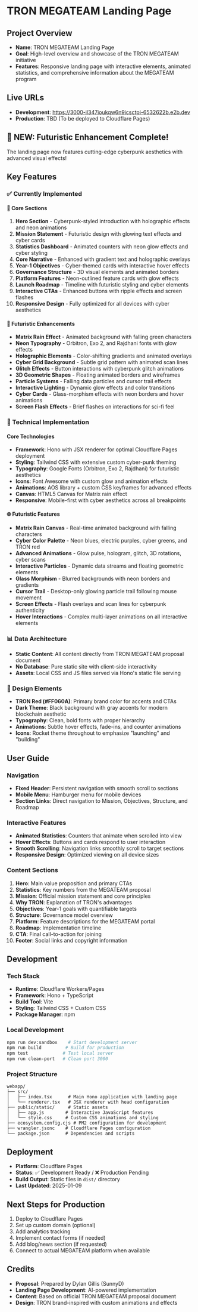 # TRON MEGATEAM Landing Page

## Project Overview
- **Name**: TRON MEGATEAM Landing Page
- **Goal**: High-level overview and showcase of the TRON MEGATEAM initiative
- **Features**: Responsive landing page with interactive elements, animated statistics, and comprehensive information about the MEGATEAM program

## Live URLs
- **Development**: https://3000-il347ioukqw6n9icsctpi-6532622b.e2b.dev
- **Production**: TBD (To be deployed to Cloudflare Pages)

## 🚀 **NEW: Futuristic Enhancement Complete!**
The landing page now features cutting-edge cyberpunk aesthetics with advanced visual effects!

## Key Features

### ✅ Currently Implemented

#### **🌟 Core Sections**
1. **Hero Section** - Cyberpunk-styled introduction with holographic effects and neon animations
2. **Mission Statement** - Futuristic design with glowing text effects and cyber cards
3. **Statistics Dashboard** - Animated counters with neon glow effects and cyber styling
4. **Core Narrative** - Enhanced with gradient text and holographic overlays
5. **Year-1 Objectives** - Cyber-themed cards with interactive hover effects
6. **Governance Structure** - 3D visual elements and animated borders
7. **Platform Features** - Neon-outlined feature cards with glow effects
8. **Launch Roadmap** - Timeline with futuristic styling and cyber elements
9. **Interactive CTAs** - Enhanced buttons with ripple effects and screen flashes
10. **Responsive Design** - Fully optimized for all devices with cyber aesthetics

#### **🚀 Futuristic Enhancements**
- **Matrix Rain Effect** - Animated background with falling green characters
- **Neon Typography** - Orbitron, Exo 2, and Rajdhani fonts with glow effects
- **Holographic Elements** - Color-shifting gradients and animated overlays
- **Cyber Grid Background** - Subtle grid pattern with animated scan lines
- **Glitch Effects** - Button interactions with cyberpunk glitch animations
- **3D Geometric Shapes** - Floating animated borders and wireframes
- **Particle Systems** - Falling data particles and cursor trail effects
- **Interactive Lighting** - Dynamic glow effects and color transitions
- **Cyber Cards** - Glass-morphism effects with neon borders and hover animations
- **Screen Flash Effects** - Brief flashes on interactions for sci-fi feel

### 🚀 Technical Implementation

#### **Core Technologies**
- **Framework**: Hono with JSX renderer for optimal Cloudflare Pages deployment
- **Styling**: Tailwind CSS with extensive custom cyber-punk theming
- **Typography**: Google Fonts (Orbitron, Exo 2, Rajdhani) for futuristic aesthetics
- **Icons**: Font Awesome with custom glow and animation effects
- **Animations**: AOS library + custom CSS keyframes for advanced effects
- **Canvas**: HTML5 Canvas for Matrix rain effect
- **Responsive**: Mobile-first with cyber aesthetics across all breakpoints

#### **🌐 Futuristic Features**
- **Matrix Rain Canvas** - Real-time animated background with falling characters
- **Cyber Color Palette** - Neon blues, electric purples, cyber greens, and TRON red
- **Advanced Animations** - Glow pulse, hologram, glitch, 3D rotations, cyber scans
- **Interactive Particles** - Dynamic data streams and floating geometric elements
- **Glass Morphism** - Blurred backgrounds with neon borders and gradients
- **Cursor Trail** - Desktop-only glowing particle trail following mouse movement
- **Screen Effects** - Flash overlays and scan lines for cyberpunk authenticity
- **Hover Interactions** - Complex multi-layer animations on all interactive elements

### 📊 Data Architecture
- **Static Content**: All content directly from TRON MEGATEAM proposal document
- **No Database**: Pure static site with client-side interactivity
- **Assets**: Local CSS and JS files served via Hono's static file serving

### 🎨 Design Elements
- **TRON Red (#FF060A)**: Primary brand color for accents and CTAs
- **Dark Theme**: Black background with gray accents for modern blockchain aesthetic
- **Typography**: Clean, bold fonts with proper hierarchy
- **Animations**: Subtle hover effects, fade-ins, and counter animations
- **Icons**: Rocket theme throughout to emphasize "launching" and "building"

## User Guide

### Navigation
- **Fixed Header**: Persistent navigation with smooth scroll to sections
- **Mobile Menu**: Hamburger menu for mobile devices
- **Section Links**: Direct navigation to Mission, Objectives, Structure, and Roadmap

### Interactive Features
- **Animated Statistics**: Counters that animate when scrolled into view
- **Hover Effects**: Buttons and cards respond to user interaction
- **Smooth Scrolling**: Navigation links smoothly scroll to target sections
- **Responsive Design**: Optimized viewing on all device sizes

### Content Sections
1. **Hero**: Main value proposition and primary CTAs
2. **Statistics**: Key numbers from the MEGATEAM proposal
3. **Mission**: Official mission statement and core principles  
4. **Why TRON**: Explanation of TRON's advantages
5. **Objectives**: Year-1 goals with quantifiable targets
6. **Structure**: Governance model overview
7. **Platform**: Feature descriptions for the MEGATEAM portal
8. **Roadmap**: Implementation timeline
9. **CTA**: Final call-to-action for joining
10. **Footer**: Social links and copyright information

## Development

### Tech Stack
- **Runtime**: Cloudflare Workers/Pages
- **Framework**: Hono + TypeScript
- **Build Tool**: Vite
- **Styling**: Tailwind CSS + Custom CSS
- **Package Manager**: npm

### Local Development
```bash
npm run dev:sandbox    # Start development server
npm run build         # Build for production  
npm test             # Test local server
npm run clean-port   # Clean port 3000
```

### Project Structure
```
webapp/
├── src/
│   ├── index.tsx      # Main Hono application with landing page
│   └── renderer.tsx   # JSX renderer with head configuration
├── public/static/     # Static assets
│   ├── app.js        # Interactive JavaScript features
│   └── style.css     # Custom CSS animations and styling
├── ecosystem.config.cjs # PM2 configuration for development
├── wrangler.jsonc    # Cloudflare Pages configuration
└── package.json      # Dependencies and scripts
```

## Deployment
- **Platform**: Cloudflare Pages
- **Status**: ✅ Development Ready / ❌ Production Pending
- **Build Output**: Static files in `dist/` directory
- **Last Updated**: 2025-01-09

## Next Steps for Production
1. Deploy to Cloudflare Pages
2. Set up custom domain (optional)
3. Add analytics tracking
4. Implement contact forms (if needed)
5. Add blog/news section (if requested)
6. Connect to actual MEGATEAM platform when available

## Credits
- **Proposal**: Prepared by Dylan Gillis (SunnyD)
- **Landing Page Development**: AI-powered implementation
- **Content**: Based on official TRON MEGATEAM proposal document
- **Design**: TRON brand-inspired with custom animations and effects